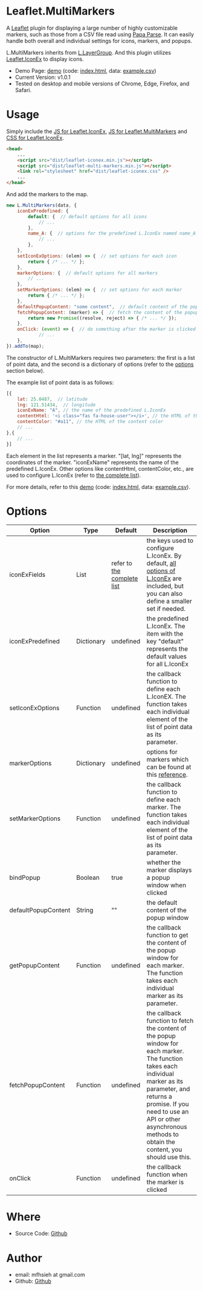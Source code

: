 Leaflet.MultiMarkers
=

A [Leaflet](https://leafletjs.com/) plugin for displaying a large number of highly customizable markers, such as those from a CSV file read using [Papa Parse](https://www.papaparse.com/). It can easily handle both overall and individual settings for icons, markers, and popups.

L.MultiMarkers inherits from [L.LayerGroup](https://leafletjs.com/reference.html#layergroup). And this plugin utilizes [Leaflet.IconEx](https://github.com/mfhsieh/leaflet-iconex) to display icons.

* Demo Page: [demo](https://mfhsieh.github.io/leaflet-multi-markers/) (code: [index.html](index.html), data: [example.csv](examples/example.csv))
* Current Version: v1.0.1
* Tested on desktop and mobile versions of Chrome, Edge, Firefox, and Safari.


# Usage

Simply include the [JS for Leaflet.IconEx](dist/leaflet-iconex.min.js), [JS for Leaflet.MultiMarkers](dist/leaflet-multi-markers.min.js) and [CSS for Leaflet.IconEx](dist/leaflet-iconex.css).

```html
<head>
    ...
    <script src="dist/leaflet-iconex.min.js"></script>
    <script src="dist/leaflet-multi-markers.min.js"></script>
    <link rel="stylesheet" href="dist/leaflet-iconex.css" />
    ...
</head>
```

And add the markers to the map.

```js
new L.MultiMarkers(data, {
    iconExPredefined: {
        default: {  // default options for all icons
            // ...
        },
        name_A: {  // options for the predefined L.IconEx named name_A
            // ...
        },
    },
    setIconExOptions: (elem) => {  // set options for each icon
        return { /* ... */ };
    },
    markerOptions: {  // default options for all markers
        // ...
    },
    setMarkerOptions: (elem) => {  // set options for each marker
        return { /* ... */ };
    },
    defaultPopupContent: "some content",  // default content of the popup window
    fetchPopupContent: (marker) => {  // fetch the content of the popup window 
        return new Promise((resolve, reject) => { /* ... */ });
    },
    onClick: (event) => {  // do something after the marker is clicked
            // ...
    },
}).addTo(map);

```

The constructor of L.MultiMarkers requires two parameters: the first is a list of point data, and the second is a dictionary of options (refer to the [options](#options) section below).

The example list of point data is as follows:
```js
[{
    lat: 25.0487,  // latitude
    lng: 121.51434,  // longitude
    iconExName: "A", // the name of the predefined L.IconEx
    contentHtml: '<i class="fas fa-house-user"></i>', // the HTML of the content layer
    contentColor: "#a11", // the HTML of the content color
    // ...
},{
    // ...
}]
```

Each element in the list represents a marker. "[lat, lng]" represents the coordinates of the marker. "iconExName" represents the name of the predefined L.IconEx. Other options like contentHtml, contentColor, etc., are used to configure L.IconEx (refer to [the complete list](https://github.com/mfhsieh/leaflet-iconex#options)).


For more details, refer to this [demo](https://mfhsieh.github.io/leaflet-multi-markers/) (code: [index.html](index.html), data: [example.csv](examples/example.csv)).


# Options

| Option              | Type       | Default                                                                         | Description                                                                                                                                                                                                                                                 |
| ------------------- | ---------- | ------------------------------------------------------------------------------- | ----------------------------------------------------------------------------------------------------------------------------------------------------------------------------------------------------------------------------------------------------------- |
| iconExFields        | List       | refer to [the complete list](https://github.com/mfhsieh/leaflet-iconex#options) | the keys used to configure L.IconEx. By default, [all options of L.IconEx](https://github.com/mfhsieh/leaflet-iconex#options) are included, but you can also define a smaller set if needed.                                                                |
| iconExPredefined    | Dictionary | undefined                                                                       | the predefined L.IconEx. The item with the key "default" represents the default values for all L.IconEx                                                                                                                                                     |
| setIconExOptions    | Function   | undefined                                                                       | the callback function to define each L.IconEX. The function takes each individual element of the list of point data as its parameter.                                                                                                                       |
| markerOptions       | Dictionary | undefined                                                                       | options for markers which can be found at this [reference](https://leafletjs.com/reference.html#marker).                                                                                                                                                    |
| setMarkerOptions    | Function   | undefined                                                                       | the callback function to define each marker. The function takes each individual element of the list of point data as its parameter.                                                                                                                         |
| bindPopup           | Boolean    | true                                                                            | whether the marker displays a popup window when clicked                                                                                                                                                                                                     |
| defaultPopupContent | String     | ""                                                                              | the default content of the popup window                                                                                                                                                                                                                     |
| getPopupContent     | Function   | undefined                                                                       | the callback function to get the content of the popup window for each marker. The function takes each individual marker as its parameter.                                                                                                                   |
| fetchPopupContent   | Function   | undefined                                                                       | the callback function to fetch the content of the popup window for each marker. The function takes each individual marker as its parameter, and returns a promise. If you need to use an API or other asynchronous methods to obtain the content, you should use this. |
| onClick             | Function   | undefined                                                                       | the callback function when the marker is clicked                                                                                                                                                                                                            |


# Where

* Source Code: [Github](https://github.com/mfhsieh/leaflet-multi-markers)


# Author

* email: mfhsieh at gmail.com
* Github: [Github](https://github.com/mfhsieh/)